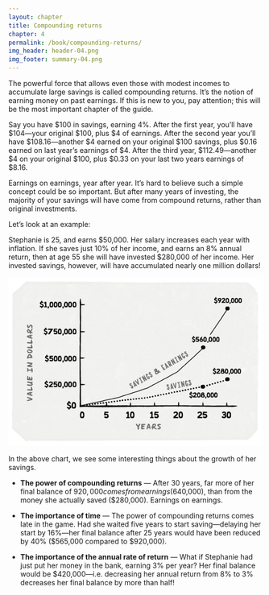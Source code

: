 ```yaml
---
layout: chapter
title: Compounding returns
chapter: 4
permalink: /book/compounding-returns/
img_header: header-04.png
img_footer: summary-04.png
---
```


The powerful force that allows even those with modest incomes to accumulate large savings is called compounding returns. It’s the notion of earning money on past earnings. If this is new to you, pay attention; this will be the most important chapter of the guide.

Say you have $100 in savings, earning 4%. After the first year, you’ll have $104—your original $100, plus $4 of earnings. After the second year you’ll have $108.16—another $4 earned on your original $100 savings, plus $0.16 earned on last year’s earnings of $4. After the third year, $112.49—another $4 on your original $100, plus $0.33 on your last two years earnings of $8.16.

Earnings on earnings, year after year. It’s hard to believe such a simple concept could be so important. But after many years of investing, the majority of your savings will have come from compound returns, rather than original investments.

Let’s look at an example:

Stephanie is 25, and earns $50,000. Her salary increases each year with inflation. If she saves just 10% of her income, and earns an 8% annual return, then at age 55 she will have invested $280,000 of her income. Her invested savings, however, will have accumulated nearly one million dollars!

![](/assets/img/chart-04.png)

In the above chart, we see some interesting things about the growth of her savings.

- **The power of compounding returns** — After 30 years, far more of her final balance of $920,000 comes from earnings ($640,000), than from the money she actually saved ($280,000). Earnings on earnings.

- **The importance of time** — The power of compounding returns comes late in the game. Had she waited five years to start saving—delaying her start by 16%—her final balance after 25 years would have been reduced by 40% ($565,000 compared to $920,000).

- **The importance of the annual rate of return** — What if Stephanie had just put her money in the bank, earning 3% per year? Her final balance would be $420,000—i.e. decreasing her annual return from 8% to 3% decreases her final balance by more than half!